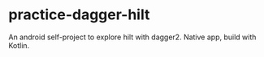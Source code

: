 # practice-dagger-hilt
An android self-project to explore hilt with dagger2. Native app, build with Kotlin.
